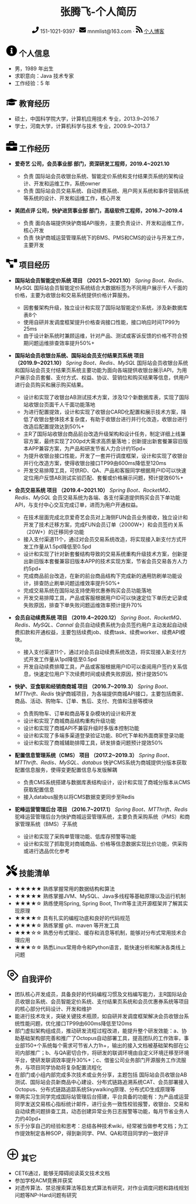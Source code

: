 <center>
		<h1>张腾飞-个人简历</h1>
		<div>
				<span>
						<img src="assets/phone-solid.svg" width="18px">
						151-1021-9397
				</span>
				·
				<span>
						<img src="assets/envelope-solid.svg" width="18px">
						mnmlist@163.com
				</span>
				·
				<span>
						<img src="assets/rss-solid.svg" width="18px">
						<a href="https://blog.csdn.net/mnmlist">个人博客</a>
				</span>
		</div>
</center>

## <img src="assets/info-circle-solid.svg" width="30px"> 个人信息

- 男，1989 年出生
- 求职意向：Java 技术专家
- 工作经验：5 年

## <img src="assets/graduation-cap-solid.svg" width="30px"> 教育经历

- 硕士，中国科学院大学，计算机应用技术 专业，2013.9~2016.7
- 学士，河南大学，计算机科学与技术 专业，2009.9~2013.7


## <img src="assets/briefcase-solid.svg" width="30px"> 工作经历

- **爱奇艺 公司，会员事业部 部门，资深研发工程师，2019.4~2021.10**

	- 负责 国际站会员收银台系统、智能定价系统和支付结果页系统的架构设计、开发和运维工作，系统owner
	- 负责 国际站会员交易系统、自动续费系统、用户网关系统和事件营销系统等系统的设计、开发和运维工作，核心开发

- **美团点评 公司，快驴进货事业部 部门，高级软件工程师，2016.7~2019.4**

	- 负责 面向各端提供快驴商城API服务，主要负责设计、开发和运维工作，核心开发
	- 负责 快驴商城运营管理系统下的BMS、PMS和CMS的设计与开发工作，主要开发

## <img src="assets/project-diagram-solid.svg" width="30px"> 项目经历

- **国际站会员智能定价系统 项目 （2021.5~2021.10）**
 *Spring Boot、Redis、MySQL*
	 国际站会员智能定价系统结合大数据标签为不同用户展示千人千面的价格，主要为收银台和交易系统提供价格计算服务。
	- 因套餐架构升级，独立设计和实现了国际站智能定价系统，涉及新数据库表8个
	- 使用自研并发调度框架提升价格查询接口性能，接口响应时间TP99为25ms
	- 由于设计新系统时兼顾运维，针对产品、测试或客诉反馈的价格不符合预期问题运维排查效率提升50%+


- **国际站会员收银台系统、国际站会员支付结果页系统 项目 （2019.9~2021.10）**
	*Spring Boot、Redis、MySQL*
	国际站会员收银台系统和国际站会员支付结果页系统主要功能为面向各端提供收银台展示API，为用户展示会员套餐、支付方式、权益、协议、营销位和购买结果等信息，供用户进行会员购买和展示购买结果。
	- 设计和实现了收银台AB测试技术方案，涉及12个新数据库表，实现了国际站收银台页面千人千面功能落地
	- 为进行配置提效，设计和实现了收银台CARD化配置和展示技术方案，降低了收银台整体技术复杂度，有助于收银台进行并行化改造，收银台进行改造后配置提效达到50%+
	- 主R了国际站收银台商品前台改造升级架构和设计任务，制定详细上线兼容方案，最终实现了200pd大需求高质量落地；创新提出新套餐兼容旧版本APP兼容方案，为产品和研发节省人力合计约15pd+
	- 为提升收银台接口性能，开发了一套并行调度框架，设计和实现了收银台并行化改造方案，使得收银台接口TP99由600ms降低至120ms
	- 开发交易排障工具，可供RD、QA、产品和客服同学根据用户ID可以快速定位用户反馈AB测试实验匹配、套餐或价格展示问题，预计提效60%+


- **会员交易系统 项目 （2019.4~2021.10）**
	*Spring Boot、RocketMQ、Redis、MySQL*
	会员交易系统为各端、各支付渠道提供购买会员下单功能API，与支付中心交互完成订单，进而为用户开通权益。
	- 在技术层面完成北京爱奇艺会员对上海侧FUN会员业务接收，独立设计和开发了技术迁移方案，完成FUN会员订单（2000W+）和会员签约关系（20W+）的迁移同步功能
	- 接入支付渠道11个，通过对会员交易系统改造，将实现接入新支付方式开发工作量从1.5pd降低至0.5pd
	- 设计和实现了针对新套餐结构导致的交易系统重构升级技术方案，创新提出新旧版本套餐兼容旧版本APP的技术实现方案，节省会员交易各方人力约5pd+
	- 完成商品前台改造，在新的前台商品结构下完成新的通用防刷单功能设计，排查防止刷单问题运维效率提升50%+
	- 完成交易系统在国际站支持使用优惠券购买会员功能落地
	- 开发交易排障工具，产品或客服根据用户ID可以快速定位下单历史记录或失败原因，排查下单失败问题运维效率预计提升70%


- **会员自动续费系统 项目 （2019.4~2020.12）**
 *Spring Boot、RocketMQ、Redis、MySQL、Cannal*
  会员自动续费系统为会员签约用户主动发起自动续费扣款和开通权益，主要包括续费job、续费task、续费worker、续费API模块。
  - 接入支付渠道11个，通过对会员自动续费系统改造，将实现接入新支付方式开发工作量从1pd降低至0.5pd
  - 开发自动续费排障工具，产品或客服根据用户ID可以查阅用户签约关系信息，快速定位用户下次续费时间或续费失败原因，预计提效50%

- **快驴、亚食联和经销商商城 项目 （2016.7~2019.3）**
 *Spring Boot、MTThrift、Redis*
  快驴商城项目，为各端提供商城API接口，主要包括商家、商品、活动、购物车、订单、售后、支付、充值和注册等模块

  - 负责购物车、订单和商品等复杂模块的设计和开发
  - 设计和实现了商城商品结构重构升级功能
  - 设计和实现了商城API不兼容升级时多版本控制功能
  - 设计和实现了多端多渠道登录验证功能、BD代下单和外面商家登录功能
  - 设计和实现了商城辅助排障工具，研发排查问题预计提效50%

- **配置信息管理系统（CMS） 项目 （2017.2~2019.3）**
 *Spring Boot、MTThrift、Redis、MySQL、databus*
  快驴CMS系统为商城提供分版本获取配置信息服务，使得变更配置信息与发版解耦

  - 负责CMS系统搭建与数据库表结构设计，设计和实现了商城分版本从CMS获取配置信息
  - 接入databus服务以将CMS数据变更同步至Redis

- **驼峰运营管理后台 项目 （2016.7~2017.1）**
 *Spring Boot、MTThrift、Redis*
   驼峰运营管理后台为快驴商城运营管理系统，主要负责采购系统（PMS）和商家管理系统（BMS）子系统

  - 设计和实现了采购单管理功能、低库存预警等功能
  - 设计和实现了抓取竞对商城商品、价格等信息数据实现比价功能，供采购或进行选品优化参考

## <img src="assets/tools-solid.svg" width="30px"> 技能清单

 - ★★★★★ 熟练掌握常用的数据结构和算法
 - ★★★★★ 熟练掌握JVM、MySQL、Java多线程等基础原理以及运行机制
 - ★★★★☆ 熟练使用Spring, Spring Boot, Thrift等主流开源框架并了解其实现原理
 - ★★★★☆ 具有扎实的编程功底和良好的代码规范
 - ★★★★☆ 熟练掌握 git、maven 等开发工具
 - ★★★☆☆ 熟悉分布式理论、缓存和消息等机制，能够对分布式常用技术合理应用
 - ★★★☆☆ 熟悉Linux常用命令和Python语言，能快速分析和解决各类线上问题

## <img src="assets/tag.svg" width="36px"> 自我评价
 - 团队核心开发成员，具备良好的代码编程习惯及文档编写能力，主R国际站会员收银台系统、会员智能定价系统、支付结果页系统和会员优惠券系统等项目的核心部分代码设计、开发和维护
 - 能进行技术攻关，突破关键技术瓶颈，如自研并发调度框架解决会员收银台系统性能问题，优化接口TP99由600ms降低至120ms
 - 部门虚拟架构组成员，推动研发流程过程改进，能提升整个研发效能：a、协助基础架构部完善和推广了Octopus自动部署工具，提高团队的工作效率，事业部150+个系统每个需求可节省人力1h+，输出的接入文档被基础架构部在公司内部推广；b、与QA密切合作，将研发的联调环境由自定义环境迁移至环境平台，使研发联调效率提升30%+；c、借鉴公司业务部门开源服务工作流服务，与项目同学协助将复杂配置流程化
 - 在部门或小组内部完成多次技术或业务分享，主题包括 国际站会员收银台AB测试、国际站会员新商品中心建设、分布式链路追溯系统CAT、会员部署接入Octopus、分布式链路追踪系统Skywalking原理、分布式ID生成原理等
 - 带两实习生同学完成国际站管理后台搭建，平台具备的功能有：为产品或运营同学发送交易核心指标统计邮件，进行业务一致性校验报警，收银台、交易和自动续费问题排查工具，动态创建异常业务日志报警等功能，每月节省业务人力约40pd+
 - 乐于分享自己的经验和思考：总结各种技术wiki，经常被当做参考文档；为工作提效制定各种SOP，得到新同学、PM、QA和项目同学的一致好评

## <img src="assets/other.svg" width="36px"> 其它
 - CET6通过，能够无障碍阅读英文技术文档
 - 参加学校ACM竞赛并获奖
 - 对遗传算法、禁忌搜索算法等启发式算法有研究，对作业调度问题和路线规划问题等NP-Hard问题有研究
